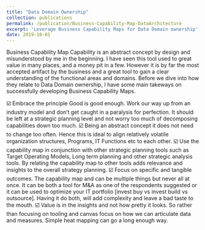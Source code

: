 ```yaml
---
title: "Data Domain Ownership"
collection: publications
permalink: /publication/Business-Capability-Map-DataArchitecture
excerpt: 'Leverage Business Capability Maps for Data Domain ownership'
date: 2019-10-01
---
```


Business Capability Map
Capability is an abstract concept by design and misunderstood by me in the beginning. I have seen this tool used to great value in many places, and a money pit in a few. However it is by far the most accepted artifact by the business and a great tool to gain a clear understanding of the functional areas and domains. Before we dive into how they relate to Data Domain ownership, I have some main takeways on successfully developing Business Capability Maps.

☑️  Embrace the principle Good is good enough. Work our way up from an industry model and don’t get caught in a paralysis for perfection. It should be left at a strategic planning level and not worry too much of decomposing capabilities down too much.
☑️  Being an abstract concept it does not need to change too often. Hence this is ideal to align relatively volatile organization structures, Programs, IT Functions etc to each other. 
☑️ Use the capability map in conjunction with other strategic planning tools such as Target Operating Models, Long term planning and other strategic analysis tools. By relating the capability map to other tools adds relevance and insights to the overall strategy planning.
☑️  Focus on specific and tangible outcomes. The capability map and can be multiple things but never all at once. It can be both a tool for M&A as one of the respondents suggested or it can be used to optimize your IT portfolio [invest buy vs invest build vs outsource]. Having it do both, will add complexity and leave a bad taste to the mouth.
☑️ Value is in the insights and not how pretty it looks. So rather than focusing on tooling and canvas focus on how we can articulate data and measures. Simple heat mapping can go a long enough way. 
